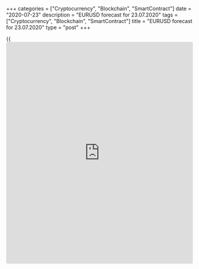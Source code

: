 +++
categories = ["Cryptocurrency", "Blockchain", "SmartContract"]
date = "2020-07-23"
description = "EURUSD forecast for 23.07.2020"
tags = ["Cryptocurrency", "Blockchain", "SmartContract"]
title = "EURUSD forecast for 23.07.2020"
type = "post"
+++

{{<iframe id="large-banner" src="https://www.bounty.group/#slide=1.0" width="100%" height="600" scrolling="no" style="border: 0px solid rgb(216, 221, 230); border-radius: 3px;">}}

July 23, 2020

July 23, 2020

EUR/USD forecast: Three reasons to sell U.S. dollarDmitri Demidenko

## Fundamental U.S. dollar forecast for today

### The USD should weaken amid global changes in the financial world

For many decades, the entire financial world has depended on the USA.
The US economy has been the strongest, the US securities market has been
the largest, and the US dollar has been the most demanded currency.
However, the unipolar world does not support global development, it
slows it down. The destruction of the old system has started with the
pandemic. China’s economy is likely to outperform the US, European bonds
and stocks should take the lead from the US peers, and the share of the
greenback in foreign exchange reserves, international settlements, and
conversion operations will decline. That is why the [EUR/USD][1] long-
term outlook is bullish.

According to USB, the Chinese economy will grow by 2.5% this year.
Taking into account the drop in the US GDP this year and the slow
recovery expected in 2021-2022, China will be able to overtake the US by
the late 2020s. It is is a very positive [news](https://www.letsplayfx.com/blog/forex-news-website/) bit for the export-led
euro-area. Washington doesn’t like it. The US arranges trade battles,
closes China’s consulate in Houston, the US says it could break
diplomatic relations with China, but the process is going on, and it
can’t be stopped already!

The US economic strength now looks like a bubble. All those strong data
on the US retail sales and other economic indicators amid a poor reading
of the US jobs data result from the US huge fiscal and monetary
stimulus, which is much bigger than in other advanced economies.
However, here is a fierce debate between Republicans and Democrats over
the new aid package. When the money pumped by the Fed doesn’t have a
direct place to apply, the US dollar is weakening.

### Forecast for GDPs and fiscal stimulus

 _![LiteForex: EURUSD forecast for 23.07.2020][2]_

_Source: Wall Street Journal_

The [S&P 500][3] P/E ratio is at the highest level since the dotcom
crisis. At that time, the bubble burst, and it could burst now. The US
treasury yield is close to its all-time low, the market is obviously
overbought. However, once the interest rates start rising, the Fed will
find a place for financial repression. Investors didn’t have any
alternatives before, but they do now after the French-German plan has
been approved.

The project is called a milestone in European [history](https://www.fixpro.org/post/chargeless-historical-data-api-backtesting/) and is compared to
the proposal of the first Treasury Secretary Alexander Hamilton, who
offered to by the US government debts in the 18th century. The European
Commission’s bonds are the obligation of the EU, not its member-states.
The ECB can buy the bonds, so, there is hardly a risk of default. The
market has got a reliable asset competitive with Treasuries. Besides, it
has got such an attractive asset as bonds of the euro-area peripheral
countries, competitive with the emerging markets’ bonds. Emerging
markets have cut the interest rates by 5,500 basis points since early
2019, which makes their bonds less appealing.

### Dynamics of borrowing costs

![LiteForex: EURUSD forecast for 23.07.2020][4]

 _Source: Bloomberg_

In my opinion, the global changes in the world’s financial system, the
capital outflow from the US into European markets and a less important
role of the US dollar in the international settlements, global FX
reserves, and conversion operations will support the [EUR/USD][1] rally
to 1.18 and 1.22 in six and twelve months.

* * *

P.S. Did you like my article? Share it in social networks: it will be
the best “thank you" :)

Ask me questions and comment below. I’ll be glad to answer your
questions and give necessary explanations.

 **Useful links:**

  * I recommend trying to trade with a reliable broker [here][5]. The system allows you to trade by yourself or copy successful traders from all across the globe.
  * Use my promo-code BLOG for getting deposit bonus 50% on LiteForex platform. Just enter this code in the appropriate field while [depositing][6] your trading account.
  * Telegram channel with high-quality analytics, Forex reviews, training articles, and other useful things for traders <t.me/liteforex>

## Price chart of EURUSD in real time mode

![EUR/USD forecast: Three reasons to sell U.S. dollar][7]

The content of this article reflects the author’s opinion and does not
necessarily reflect the official position of LiteForex. The material
published on this page is provided for informational purposes only and
should not be considered as the provision of investment advice for the
purposes of Directive 2004/39/EC.

Rate this article:

{{value}}

( {{count}} {{title}} )

   1. my.liteforex.com/trading/chart?symbol=EURUSD&returnUrl=true
   2. cdn.liteforex.com/cache/uploads/blog_post/eurusd/gdp-stimulus-23-07-20.jpg?w=30&s=aa33eeb37f830bc3fe2b1c15919a5287
   3. my.liteforex.com/trading/chart?symbol=SPX&returnUrl=true
   4. cdn.liteforex.com/cache/uploads/blog_post/eurusd/usa-em-23-07-20.jpg?w=30&s=34d7ab3ae0f8bc40544c68b26d19ba65
   5. my.liteforex.com/?category=analysts-opinions&slug=eurusd-forecast-three-reasons-to-sell-us-dollar&openPopup=%2Fregistration%2Fpopup&utm_source=blog&utm_medium=article&utm_campaign=bonus
   6. my.liteforex.com/deposit/?category=analysts-opinions&slug=eurusd-forecast-three-reasons-to-sell-us-dollar&promo_code=BLOG&utm_source=blog&utm_medium=article&utm_campaign=bonus
   7. cdn.liteforex.com/cache/uploads/blog_post/eurusd/liteforex-blog-eurusd-23-07-20.jpg?q=75&w=1000&s=100e000670c20dae5751dc75581e6e82